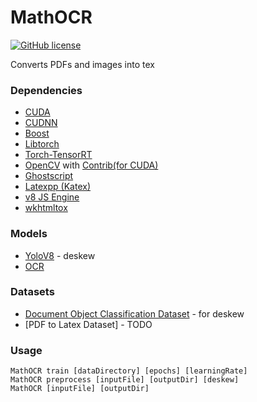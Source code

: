 # MathOCR
[![GitHub license](https://img.shields.io/github/license/mashape/apistatus.svg?style=flat-square)](http://goldsborough.mit-license.org)

Converts PDFs and images into tex

### Dependencies
- [CUDA](https://developer.nvidia.com/cuda-downloads)
- [CUDNN](https://developer.nvidia.com/cudnn)
- [Boost](https://www.boost.org/users/download/)
- [Libtorch](https://pytorch.org/get-started/locally/) 
- [Torch-TensorRT](https://github.com/pytorch/TensorRT)
- [OpenCV](https://github.com/opencv/opencv) with [Contrib(for CUDA)](https://github.com/opencv/opencv_contrib)
- [Ghostscript](https://ghostscript.com/releases/gsdnld.html)
- [Latexpp (Katex)](https://github.com/goldsborough/latexpp)
- [v8 JS Engine](https://github.com/v8/v8)
- [wkhtmltox](https://wkhtmltopdf.org/downloads.html)

### Models
- [YoloV8](https://github.com/ultralytics/ultralytics) - deskew
- [OCR](https://arxiv.org/ftp/arxiv/papers/1908/1908.11415.pdf)

### Datasets
- [Document Object Classification Dataset](https://universe.roboflow.com/mathocr/classify-e5mwr) - for deskew 
- [PDF to Latex Dataset] - TODO

### Usage
```
MathOCR train [dataDirectory] [epochs] [learningRate]
MathOCR preprocess [inputFile] [outputDir] [deskew]
MathOCR [inputFile] [outputDir]
```
